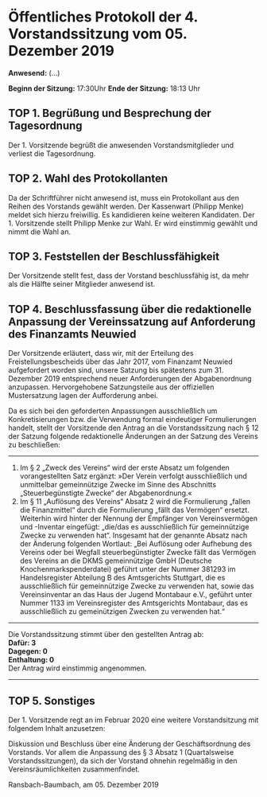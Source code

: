 Öffentliches Protokoll der 4. Vorstandssitzung vom 05. Dezember 2019
===================================================================

**Anwesend:** (...)

**Beginn der Sitzung:** 17:30Uhr
**Ende der Sitzung:** 18:13 Uhr
## TOP 1. Begrüßung und Besprechung der Tagesordnung
Der 1. Vorsitzende begrüßt die anwesenden Vorstandsmitglieder und verliest die Tagesordnung.
## TOP 2. Wahl des Protokollanten
Da der Schriftführer nicht anwesend ist, muss ein Protokollant aus den Reihen des Vorstands gewählt werden. Der Kassenwart (Philipp Menke) meldet sich hierzu freiwillig. Es kandidieren keine weiteren Kandidaten. Der 1. Vorsitzende stellt Philipp Menke zur Wahl. Er wird einstimmig gewählt und nimmt die Wahl an.
## TOP 3. Feststellen der Beschlussfähigkeit
Der Vorsitzende stellt fest, dass der Vorstand beschlussfähig ist, da mehr als die Hälfte seiner Mitglieder anwesend ist.
## TOP 4. Beschlussfassung über die redaktionelle Anpassung der Vereinssatzung auf Anforderung des Finanzamts Neuwied
Der Vorsitzende erläutert, dass wir, mit der Erteilung des Freistellungsbescheids über das Jahr 2017, vom Finanzamt Neuwied aufgefordert worden sind, unsere Satzung bis spätestens zum 31. Dezember 2019 entsprechend neuer Anforderungen der Abgabenordnung anzupassen. Hervorgehobene Satzungsteile aus der offiziellen Mustersatzung lagen der Aufforderung anbei.

Da es sich bei den geforderten Anpassungen ausschließlich um Konkretisierungen  bzw. die Verwendung formal eindeutiger Formulierungen handelt, stellt der Vorsitzende den Antrag an die Vorstandssitzung nach § 12 der Satzung folgende redaktionelle Änderungen an der Satzung des Vereins zu beschließen:

---
1. Im § 2 „Zweck des Vereins“ wird der erste Absatz um folgenden vorangestellten Satz ergänzt: »Der Verein verfolgt ausschließlich und unmittelbar gemeinnützige Zwecke im Sinne des Abschnitts „Steuerbegünstigte Zwecke“ der Abgabenordnung.«
2. Im § 11 „Auflösung des Vereins“ Absatz 2 wird die Formulierung „fallen die Finanzmittel“ durch die Formulierung „fällt das Vermögen“ ersetzt. Weiterhin wird hinter der Nennung der Empfänger von Vereinsvermögen und -Inventar eingefügt: „die/das es ausschließlich für gemeinnützige Zwecke zu verwenden hat“. Insgesamt hat der genannte Absatz nach der Änderung folgenden Wortlaut:
„Bei Auflösung oder Aufhebung des Vereins oder bei Wegfall steuerbegünstigter Zwecke fällt das Vermögen des Vereins an die DKMS gemeinnützige GmbH (Deutsche Knochenmarkspenderdatei) geführt unter der Nummer 381293 im Handelsregister Abteilung B des Amtsgerichts Stuttgart, die es ausschließlich für gemeinnützige Zwecke zu verwenden hat, sowie das Vereinsinventar an das Haus der Jugend Montabaur e.V., geführt unter Nummer 1133 im Vereinsregister des Amtsgerichts Montabaur, das es ausschließlich zu gemeinützigen Zwecken zu verwenden hat.“

---
Die Vorstandssitzung stimmt über den gestellten Antrag ab:\
**Dafür: 3\
Dagegen: 0\
Enthaltung: 0**\
Der Antrag wird einstimmig angenommen.

___
## TOP 5. Sonstiges
Der 1. Vorsitzende regt an im Februar 2020 eine weitere Vorstandsitzung mit folgendem Inhalt anzusetzen:

Diskussion und Beschluss über eine Änderung der Geschäftsordnung des Vorstands. Vor allem die Anpassung des § 3 Absatz 1 (Quartalsweise Vorstandssitzungen), da sich der Vorstand ohnehin regelmäßig in den Vereinsräumlichkeiten zusammenfindet.

Ransbach-Baumbach, am 05. Dezember 2019
